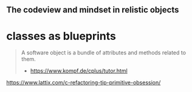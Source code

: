 ## The codeview and mindset in relistic objects
# classes as  blueprints

> A software object is a bundle of attributes and methods related to them.
> - https://www.kompf.de/cplus/tutor.html


https://www.lattix.com/c-refactoring-tip-primitive-obsession/
